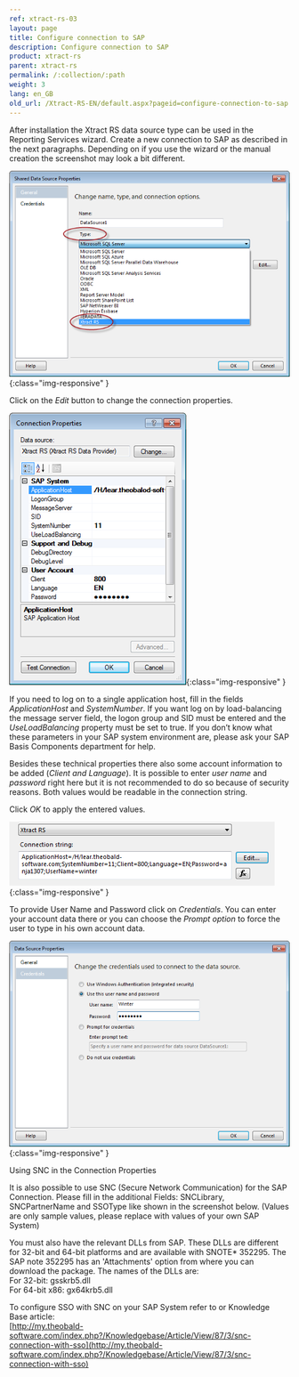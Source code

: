 ```yaml
---
ref: xtract-rs-03
layout: page
title: Configure connection to SAP
description: Configure connection to SAP
product: xtract-rs
parent: xtract-rs
permalink: /:collection/:path
weight: 3
lang: en_GB
old_url: /Xtract-RS-EN/default.aspx?pageid=configure-connection-to-sap
---
```


After installation the Xtract RS data source type can be used in the Reporting Services wizard. Create a new connection to SAP as described in the next paragraphs. Depending on if you use the wizard or the manual creation the screenshot may look a bit different.

![Report-Data-Source-001](/img/content/Report-Data-Source-001.png){:class="img-responsive" }

Click on the *Edit* button to change the connection properties.

    
![Report-Data-Source-002](/img/content/Report-Data-Source-002.png){:class="img-responsive" }


If you need to log on to a single application host, fill in the fields *ApplicationHost* and *SystemNumber*. If you want log on by load-balancing the message server field, the logon group and SID must be entered and the *UseLoadBalancing* property must be set to true. If you don’t know what these parameters in your SAP system environment are, please ask your SAP Basis Components department for help.


Besides these technical properties there also some account information to be added (*Client and Language*). It is possible to enter *user name* and *password* right here but it is not recommended to do so because of security reasons. Both values would be readable in the connection string.

Click *OK* to apply the entered values.

![Report-Data-Source-003](/img/content/Report-Data-Source-003.png){:class="img-responsive" }

To provide User Name and Password click on *Credentials*. You can enter your account data there or you can choose the *Prompt option* to force the user to type in his own account data.

![Report-Data-Source-004](/img/content/Report-Data-Source-004.png){:class="img-responsive" }

Using SNC in the Connection Properties

It is also possible to use SNC (Secure Network Communication) for the SAP Connection. 
Please fill in the additional Fields: SNCLibrary, SNCPartnerName and SSOType like shown in the screenshot below. 
(Values are only sample values, please replace with values of your own SAP System) 

You must also have the relevant DLLs from SAP. These DLLs are different for 32-bit and 64-bit platforms and are available with SNOTE* 352295. The SAP note 352295 has an 'Attachments' option from where you can download the package. The names of the DLLs are:<br>
For 32-bit: gsskrb5.dll<br>
For 64-bit x86: gx64krb5.dll<br>

To configure SSO with SNC on your SAP System refer to or Knowledge Base article:<br>
[http://my.theobald-software.com/index.php?/Knowledgebase/Article/View/87/3/snc-connection-with-sso](http://my.theobald-software.com/index.php?/Knowledgebase/Article/View/87/3/snc-connection-with-sso)
